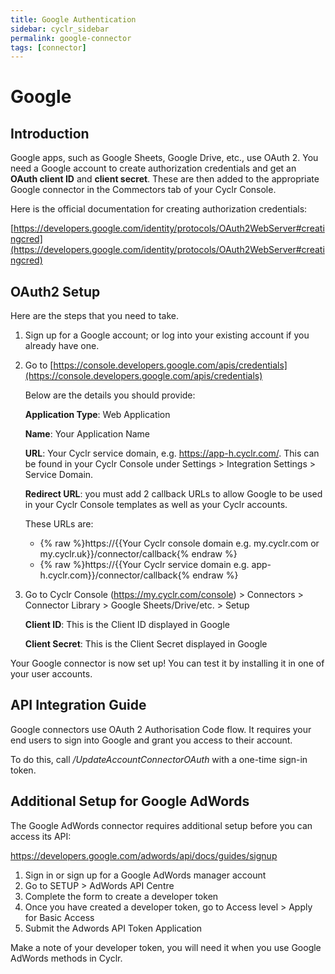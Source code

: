 ```yaml
---
title: Google Authentication
sidebar: cyclr_sidebar
permalink: google-connector
tags: [connector]
---
```


# Google #

Introduction
------------

Google apps, such as Google Sheets, Google Drive, etc., use OAuth 2. You need a Google account to create authorization credentials and get an **OAuth client ID** and **client secret**.  These are then added to the appropriate Google connector in the Commectors tab of your Cyclr Console.

Here is the official documentation for creating authorization credentials:

[https://developers.google.com/identity/protocols/OAuth2WebServer#creatingcred](https://developers.google.com/identity/protocols/OAuth2WebServer#creatingcred)

OAuth2 Setup
------------

Here are the steps that you need to take.

1. Sign up for a Google account; or log into your existing account if you already have one.
2. Go to [https://console.developers.google.com/apis/credentials](https://console.developers.google.com/apis/credentials)

    Below are the details you should provide:

    **Application Type**: Web Application

    **Name**: Your Application Name

    **URL**: Your Cyclr service domain, e.g. https://app-h.cyclr.com/. This can be found in your Cyclr Console under Settings > Integration Settings > Service Domain.

    **Redirect URL**: you must add 2 callback URLs to allow Google to be used in your Cyclr Console templates as well as your Cyclr accounts.

    These URLs are:

    * {% raw %}https://{{Your Cyclr console domain e.g. my.cyclr.com or my.cyclr.uk}}/connector/callback{% endraw %}
    * {% raw %}https://{{Your Cyclr service domain e.g. app-h.cyclr.com}}/connector/callback{% endraw %}

3. Go to Cyclr Console (https://my.cyclr.com/console) > Connectors > Connector Library > Google Sheets/Drive/etc. > Setup

    **Client ID**: This is the Client ID displayed in Google

    **Client Secret**: This is the Client Secret displayed in Google

Your Google connector is now set up! You can test it by installing it in one of your user accounts.

API Integration Guide
---------------------

Google connectors use OAuth 2 Authorisation Code flow. It requires your end users to sign into Google and grant you access to their account.

To do this, call _/UpdateAccountConnectorOAuth_ with a one-time sign-in token.

Additional Setup for Google AdWords
-----------------------------------

The Google AdWords connector requires additional setup before you can access its API:

https://developers.google.com/adwords/api/docs/guides/signup

1.  Sign in or sign up for a Google AdWords manager account
2.  Go to SETUP > AdWords API Centre
3.  Complete the form to create a developer token
4.  Once you have created a developer token, go to Access level > Apply for Basic Access
5.  Submit the Adwords API Token Application

Make a note of your developer token, you will need it when you use Google AdWords methods in Cyclr.
